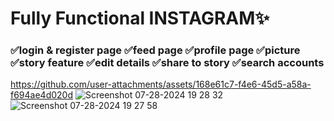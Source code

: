 <h1>Fully Functional INSTAGRAM✨</h1>

<h3>✅login & register page
✅feed page
✅profile page
✅picture
✅story feature
✅edit details
✅share to story
✅search accounts
</h3>



https://github.com/user-attachments/assets/168e61c7-f4e6-45d5-a58a-f694ae4d020d
![Screenshot 07-28-2024 19 28 32](https://github.com/user-attachments/assets/c2ccffd8-023d-4e90-942d-033d9e2ffb23)
![Screenshot 07-28-2024 19 27 58](https://github.com/user-attachments/assets/38f2d8bd-5526-4c66-8645-a4a69bd5b90b)



